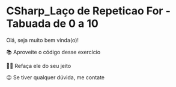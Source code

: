 # CSharp_Laço de Repeticao For - Tabuada de 0 a 10

Olá, seja muito bem vinda(o)!

📚 Aproveite o código desse exercício

👩‍💻 Refaça ele do seu jeito

😉 Se tiver qualquer dúvida, me contate
